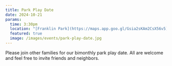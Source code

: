 ```yaml
---
title: Park Play Date
date: 2024-10-21
params:
  time: 3:30pm
  location: "[Franklin Park](https://maps.app.goo.gl/Gsia2sKAm2CsX56v5)"
  featured: true
  image: /images/events/park-play-date.jpg
---
```


Please join other families for our bimonthly park play date. All are welcome and feel free to invite friends and neighbors.
